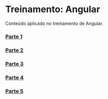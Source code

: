 # Treinamento: Angular
Conteúdo aplicado no treinamento de Angular.

### [Parte 1](github.com/mvmjacobs/treinamento-angular/tree/master/parte-1)

### [Parte 2](github.com/mvmjacobs/treinamento-angular/tree/master/parte-2)

### [Parte 3](github.com/mvmjacobs/treinamento-angular/tree/master/parte-3)

### [Parte 4](github.com/mvmjacobs/treinamento-angular/tree/master/parte-4)

### [Parte 5](github.com/mvmjacobs/treinamento-angular/tree/master/parte-5)

